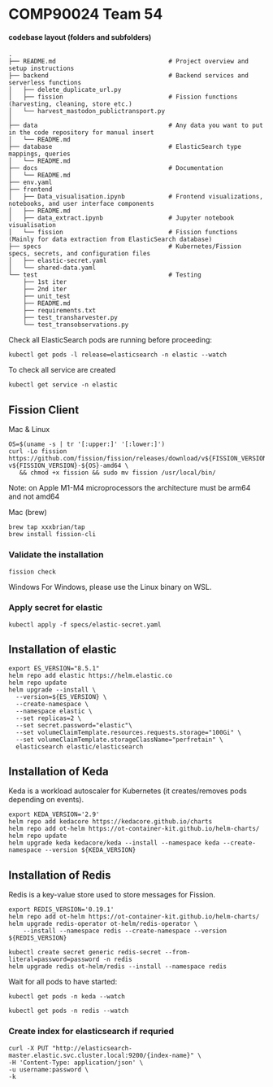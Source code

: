 # COMP90024 Team 54

#### codebase	layout	(folders	and	subfolders)
```
.
├── README.md                               # Project overview and setup instructions
├── backend                                 # Backend services and serverless functions
│   ├── delete_duplicate_url.py
│   ├── fission                             # Fission functions (harvesting, cleaning, store etc.)
│   └── harvest_mastodon_publictransport.py
│   
├── data                                    # Any data you want to put in the code repository for manual insert
│   └── README.md
├── database                                # ElasticSearch type mappings, queries
│   └── README.md
├── docs                                    # Documentation  
│   └── README.md
├── env.yaml
├── frontend
│   ├── Data_visualisation.ipynb            # Frontend visualizations, notebooks, and user interface components
│   ├── README.md
│   ├── data_extract.ipynb                  # Jupyter notebook visualisation
│   └── fission                             # Fission functions (Mainly for data extraction from ElasticSearch database)
├── specs                                   # Kubernetes/Fission specs, secrets, and configuration files
│   ├── elastic-secret.yaml
│   └── shared-data.yaml
└── test                                    # Testing
    ├── 1st iter
    ├── 2nd iter
    ├── unit_test
    ├── README.md
    ├── requirements.txt
    ├── test_transharvester.py
    └── test_transobservations.py
```


Check all ElasticSearch pods are running before proceeding:

```shell
kubectl get pods -l release=elasticsearch -n elastic --watch
```

To check all service are created

```shell
kubectl get service -n elastic
```


## Fission Client

Mac & Linux

```shell
OS=$(uname -s | tr '[:upper:]' '[:lower:]')
curl -Lo fission https://github.com/fission/fission/releases/download/v${FISSION_VERSION}/fission-v${FISSION_VERSION}-${OS}-amd64 \
   && chmod +x fission && sudo mv fission /usr/local/bin/
```




Note: on Apple M1-M4 microprocessors the architecture must be arm64 and not amd64


Mac (brew)

```shell
brew tap xxxbrian/tap
brew install fission-cli
```

### Validate the installation

```shell
fission check
```






Windows
For Windows, please use the Linux binary on WSL.

### Apply secret for elastic 

```shell
kubectl apply -f specs/elastic-secret.yaml
```
## Installation of elastic

```shell
export ES_VERSION="8.5.1"
helm repo add elastic https://helm.elastic.co
helm repo update
helm upgrade --install \
  --version=${ES_VERSION} \
  --create-namespace \
  --namespace elastic \
  --set replicas=2 \
  --set secret.password="elastic"\
  --set volumeClaimTemplate.resources.requests.storage="100Gi" \
  --set volumeClaimTemplate.storageClassName="perfretain" \
  elasticsearch elastic/elasticsearch
```
## Installation of Keda

Keda is a workload autoscaler for Kubernetes (it creates/removes pods depending on events).

```shell
export KEDA_VERSION='2.9'
helm repo add kedacore https://kedacore.github.io/charts
helm repo add ot-helm https://ot-container-kit.github.io/helm-charts/
helm repo update
helm upgrade keda kedacore/keda --install --namespace keda --create-namespace --version ${KEDA_VERSION}
```

## Installation of Redis
Redis is a key-value store used to store messages for Fission.

```shell
export REDIS_VERSION='0.19.1'
helm repo add ot-helm https://ot-container-kit.github.io/helm-charts/
helm upgrade redis-operator ot-helm/redis-operator \
    --install --namespace redis --create-namespace --version ${REDIS_VERSION}
    
kubectl create secret generic redis-secret --from-literal=password=password -n redis
helm upgrade redis ot-helm/redis --install --namespace redis   
```

Wait for all pods to have started:
```shell
kubectl get pods -n keda --watch
```

```shell
kubectl get pods -n redis --watch
```

### Create index for elasticsearch if requried
```shell
curl -X PUT "http://elasticsearch-master.elastic.svc.cluster.local:9200/{index-name}" \
-H 'Content-Type: application/json' \
-u username:password \
-k
```